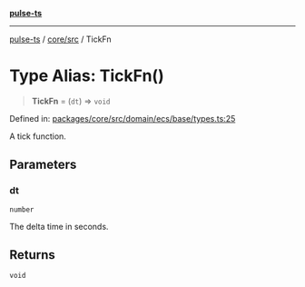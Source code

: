 [**pulse-ts**](../../../README.md)

***

[pulse-ts](../../../README.md) / [core/src](../README.md) / TickFn

# Type Alias: TickFn()

> **TickFn** = (`dt`) => `void`

Defined in: [packages/core/src/domain/ecs/base/types.ts:25](https://github.com/jlehett/pulse-ts/blob/d786433c7cb88fe7c30a7029f46dff58815931cc/packages/core/src/domain/ecs/base/types.ts#L25)

A tick function.

## Parameters

### dt

`number`

The delta time in seconds.

## Returns

`void`
